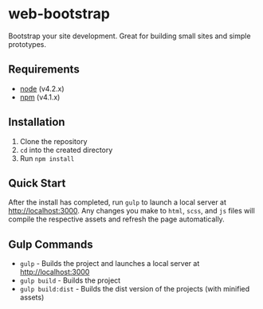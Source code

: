 # web-bootstrap

Bootstrap your site development. Great for building small sites and simple prototypes.

## Requirements

* [node](https://nodejs.org) (v4.2.x)
* [npm](https://www.npmjs.com/) (v4.1.x)

## Installation

1. Clone the repository
2. `cd` into the created directory
3. Run `npm install`

## Quick Start

After the install has completed, run `gulp` to launch a local server at [http://localhost:3000](http://localhost:3000). Any changes you make to `html`, `scss`, and `js` files will compile the respective assets and refresh the page automatically.

## Gulp Commands

* `gulp` - Builds the project and launches a local server at [http://localhost:3000](http://localhost:3000)
* `gulp build` - Builds the project
* `gulp build:dist` - Builds the dist version of the projects (with minified assets)
